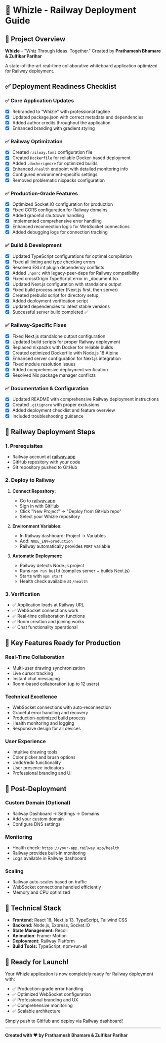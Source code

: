 # 🚀 Whizle - Railway Deployment Guide

## 🎨 Project Overview
**Whizle** - "Whiz Through Ideas. Together."
Created by **Prathamesh Bhamare & Zulfikar Parihar**

A state-of-the-art real-time collaborative whiteboard application optimized for Railway deployment.

## ✅ Deployment Readiness Checklist

### ✅ Core Application Updates
- [x] Rebranded to "Whizle" with professional tagline
- [x] Updated package.json with correct metadata and dependencies
- [x] Added author credits throughout the application
- [x] Enhanced branding with gradient styling

### ✅ Railway Optimization
- [x] Created `railway.toml` configuration file
- [x] Created `Dockerfile` for reliable Docker-based deployment
- [x] Added `.dockerignore` for optimized builds
- [x] Enhanced `/health` endpoint with detailed monitoring info
- [x] Configured environment-specific settings
- [x] Removed problematic nixpacks configuration

### ✅ Production-Grade Features
- [x] Optimized Socket.IO configuration for production
- [x] Fixed CORS configuration for Railway domains
- [x] Added graceful shutdown handling
- [x] Implemented comprehensive error handling
- [x] Enhanced reconnection logic for WebSocket connections
- [x] Added debugging logs for connection tracking

### ✅ Build & Development
- [x] Updated TypeScript configurations for optimal compilation
- [x] Fixed all linting and type checking errors
- [x] Resolved ESLint plugin dependency conflicts
- [x] Added `.npmrc` with legacy-peer-deps for Railway compatibility
- [x] Fixed crossOrigin TypeScript error in _document.tsx
- [x] Updated Next.js configuration with standalone output
- [x] Fixed build process order (Next.js first, then server)
- [x] Created prebuild script for directory setup
- [x] Added deployment verification script
- [x] Updated dependencies to latest stable versions
- [x] Successful server build completed ✅

### ✅ Railway-Specific Fixes
- [x] Fixed Next.js standalone output configuration
- [x] Updated build scripts for proper Railway deployment
- [x] Replaced nixpacks with Docker for reliable builds
- [x] Created optimized Dockerfile with Node.js 18 Alpine
- [x] Enhanced server configuration for Next.js integration
- [x] Fixed module resolution issues
- [x] Added comprehensive deployment verification
- [x] Resolved Nix package manager conflicts

### ✅ Documentation & Configuration
- [x] Updated README with comprehensive Railway deployment instructions
- [x] Created `.gitignore` with proper exclusions
- [x] Added deployment checklist and feature overview
- [x] Included troubleshooting guidance

## 🚢 Railway Deployment Steps

### 1. Prerequisites
- Railway account at [railway.app](https://railway.app)
- GitHub repository with your code
- Git repository pushed to GitHub

### 2. Deploy to Railway
1. **Connect Repository:**
   - Go to [railway.app](https://railway.app)
   - Sign in with GitHub
   - Click "New Project" → "Deploy from GitHub repo"
   - Select your Whizle repository

2. **Environment Variables:**
   - In Railway dashboard: Project → Variables
   - Add: `NODE_ENV=production`
   - Railway automatically provides `PORT` variable

3. **Automatic Deployment:**
   - Railway detects Node.js project
   - Runs `npm run build` (compiles server + builds Next.js)
   - Starts with `npm start`
   - Health check available at `/health`

### 3. Verification
- ✅ Application loads at Railway URL
- ✅ WebSocket connections work
- ✅ Real-time collaboration functions
- ✅ Room creation and joining works
- ✅ Chat functionality operational

## 🌟 Key Features Ready for Production

### Real-Time Collaboration
- Multi-user drawing synchronization
- Live cursor tracking
- Instant chat messaging
- Room-based collaboration (up to 12 users)

### Technical Excellence
- WebSocket connections with auto-reconnection
- Graceful error handling and recovery
- Production-optimized build process
- Health monitoring and logging
- Responsive design for all devices

### User Experience
- Intuitive drawing tools
- Color picker and brush options
- Undo/redo functionality
- User presence indicators
- Professional branding and UI

## 🎯 Post-Deployment

### Custom Domain (Optional)
- Railway Dashboard → Settings → Domains
- Add your custom domain
- Configure DNS settings

### Monitoring
- Health check: `https://your-app.railway.app/health`
- Railway provides built-in monitoring
- Logs available in Railway dashboard

### Scaling
- Railway auto-scales based on traffic
- WebSocket connections handled efficiently
- Memory and CPU optimized

## 🔧 Technical Stack
- **Frontend:** React 18, Next.js 13, TypeScript, Tailwind CSS
- **Backend:** Node.js, Express, Socket.IO
- **State Management:** Recoil
- **Animation:** Framer Motion
- **Deployment:** Railway Platform
- **Build Tools:** TypeScript, npm-run-all

## 🎉 Ready for Launch!

Your Whizle application is now completely ready for Railway deployment with:
- ✅ Production-grade error handling
- ✅ Optimized WebSocket configuration
- ✅ Professional branding and UX
- ✅ Comprehensive monitoring
- ✅ Scalable architecture

Simply push to GitHub and deploy via Railway dashboard!

---

**Created with ❤️ by Prathamesh Bhamare & Zulfikar Parihar**
